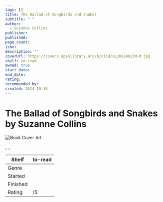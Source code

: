 ```yaml
---
tags: []
title: The Ballad of Songbirds and Snakes
subtitle: " "
author:
  - Suzanne Collins
publisher:
published:
page_count:
isbn:
description: ""
coverUrl: https://covers.openlibrary.org/b/olid/OL28014025M-M.jpg
shelf: to-read
owned: true
start_date:
end_date:
rating:
recommended_by:
created: 2024-10-16
---
```


# The Ballad of Songbirds and Snakes by Suzanne Collins

![Book Cover Art](https://covers.openlibrary.org/b/olid/OL28014025M-M.jpg)

_ _

| Shelf | to-read |
| --- | --- |
| Genre |  |
| Started |  |
| Finished |  |
| Rating | /5 |

